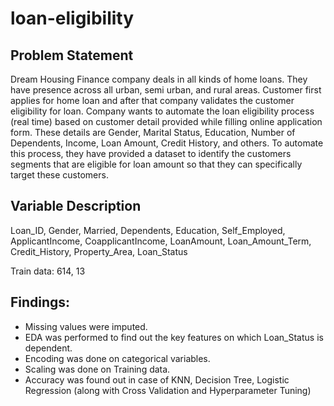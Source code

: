 # loan-eligibility

Problem Statement
-

Dream Housing Finance company deals in all kinds of home loans. They have presence across all urban, semi urban, and rural areas. Customer first applies for home loan and after that company validates the customer eligibility for loan. Company wants to automate the loan eligibility process (real time) based on customer detail provided while filling online application form. These details are Gender, Marital Status, Education, Number of Dependents, Income, Loan Amount, Credit History, and others. To automate this process, they have provided a dataset to identify the customers segments that are eligible for loan amount so that they can specifically target these customers.

Variable Description
-

Loan_ID, Gender, Married, Dependents, Education, Self_Employed, ApplicantIncome, CoapplicantIncome, LoanAmount, Loan_Amount_Term, Credit_History, Property_Area, Loan_Status

Train data: 614, 13

Findings:
-

- Missing values were imputed.
- EDA was performed to find out the key features on which Loan_Status is dependent.
- Encoding was done on categorical variables.
- Scaling was done on Training data.
- Accuracy was found out in case of KNN, Decision Tree, Logistic Regression (along with Cross Validation and Hyperparameter Tuning)
